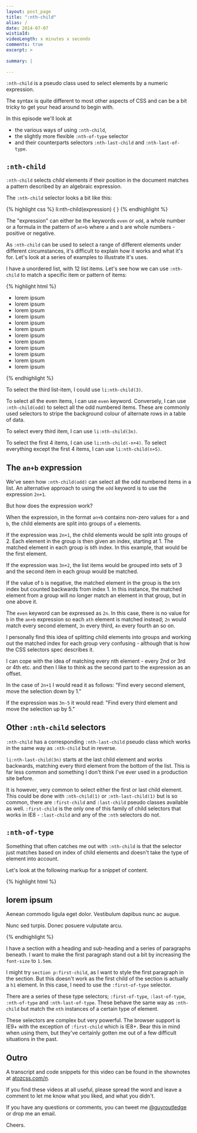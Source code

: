 ```yaml
---
layout: post_page
title: ":nth-child"
alias: /
date: 2014-07-07
wistiaId: 
videoLength: x minutes x seconds
comments: true
excerpt: >
  
summary: |
  
---
```


`:nth-child` is a pseudo class used to select elements by a numeric
expression.

The syntax is quite different to most other aspects of CSS and can be
a bit tricky to get your head around to begin with.

In this episode we'll look at 

* the various ways of using `:nth-child`,
* the slightly more flexible `:nth-of-type` selector 
* and their counterparts selectors `:nth-last-child` and `:nth-last-of-type`.

## `:nth-child`

`:nth-child` selects *child* elements if their position in the document
matches a pattern described by an algebraic expression.

The `:nth-child` selector looks a bit like this:

{% highlight css %}
li:nth-child(expression) { }
{% endhighlight %}

The "expression" can either be the keywords `even` or `odd`, a whole
number or a formula in the pattern of `an+b` where `a` and `b` are whole
numbers - positive or negative.

As `:nth-child` can be used to select a range of different elements
under different circumstances, it's difficult to explain how it works
and what it's for. Let's look at a series of examples to illustrate it's
uses.

I have a unordered list, with 12 list items. Let's see how we can use
`:nth-child` to match a specific item or pattern of items:

{% highlight html %}
<ul>
	<li>lorem ipsum</li>
	<li>lorem ipsum</li>
	<li>lorem ipsum</li>
	<li>lorem ipsum</li>
	<li>lorem ipsum</li>
	<li>lorem ipsum</li>
	<li>lorem ipsum</li>
	<li>lorem ipsum</li>
	<li>lorem ipsum</li>
	<li>lorem ipsum</li>
	<li>lorem ipsum</li>
	<li>lorem ipsum</li>
</ul>
{% endhighlight %}

To select the third list-item, I could use `li:nth-child(3)`.

To select all the even items, I can use `even` keyword.  Conversely,
I can use `:nth-child(odd)` to select all the odd numbered items.
These are commonly used selectors to stripe the background colour of
alternate rows in a table of data.

To select every third item, I can use `li:nth-child(3n)`.

To select the first 4 items, I can use `li:nth-child(-n+4)`. To select
everything except the first 4 items, I can use `li:nth-child(n+5)`.

## The `an+b` expression

We've seen how `:nth-child(odd)` can select all the odd numbered items
in a list. An alternative approach to using the `odd` keyword is to use the
expression `2n+1`.

But how does the expression work? 

When the expression, in the format `an+b` contains non-zero values for
`a` and `b`, the child elements are split into groups of `a` elements.

If the expression was `2n+1`, the child elements would be split into
groups of 2. Each element in the group is then given an index, starting
at 1. The matched element in each group is `b`th index. In this example,
that would be the first element.

If the expression was `3n+2`, the list items would be grouped into sets
of 3 and the second item in each group would be matched.

If the value of `b` is negative, the matched element in the group is the
`bth` index but counted backwards from index 1. In this instance, the
matched element from a group will no longer match an element in that
group, but in one above it. 

The `even` keyword can be expressed as `2n`. In this case, there is no
value for `b` in the `an+b` expression so each `ath` element is matched
instead; `2n` would match every second element, `3n` every third, `4n`
every fourth an so on.

I personally find this idea of splitting child elements into groups and
working out the matched index for each group very confusing - although
that is how the CSS selectors spec describes it.

I can cope with the idea of matching every nth element - every 2nd or
3rd or 4th etc. and then I like to think as the second part to the
expression as an offset.

In the case of `2n+1` I would read it as follows: "Find every second
element, move the selection down by 1."

If the expression was `3n-5` it would read: "Find every third element
and move the selection up by 5."

## Other `:nth-child` selectors

`:nth-child` has a corresponding `:nth-last-child` pseudo class which
works in the same way as `:nth-child` but in reverse. 

`li:nth-last-child(3n)` starts at the last child element and works
backwards, matching every third element from the bottom of the list. This
is far less common and something I don't think I've ever used in
a production site before.

It is however, very common to select either the first or last child
element. This could be done with `:nth-child(1)` or
`:nth-last-child(1)` but is so common, there are `:first-child` and
`:last-child` pseudo classes available as well. `:first-child` is the only one
of this family of child selectors that works in IE8 - `:last-child` and
any of the `:nth` selectors do not.

## `:nth-of-type`

Something that often catches me out with `:nth-child` is that the
selector just matches based on index of child elements and doesn't take
the type of element into account.

Let's look at the following markup for a snippet of content.

{% highlight html %}
<section>
	<h1>lorem ipsum</h1>
	<p>Aenean commodo ligula eget dolor. Vestibulum dapibus nunc ac
	augue.</p>
	<p>Nunc sed turpis. Donec posuere vulputate arcu.</p>
</section>
{% endhighlight %}

I have a section with a heading and sub-heading and a series of
paragraphs beneath. I want to make the first paragraph stand out a bit
by increasing the `font-size` to `1.5em`.

I might try `section p:first-child`, as I want to style the first
paragraph in the section. But this doesn't work as the first child of
the section is actually a `h1` element. In this case, I need to use the
`:first-of-type` selector.

There are a series of these type selectors; `:first-of-type`,
`:last-of-type`, `:nth-of-type` and `:nth-last-of-type`. These behave
the same way as `:nth-child` but match the `nth` instances of a certain
type of element.

These selectors are complex but very powerful. The browser support is
IE9+ with the exception of `:first-child` which is IE8+. Bear this in
mind when using them, but they've certainly gotten me out of a few
difficult situations in the past.


## Outro

A transcript and code snippets for this video can be found in the
shownotes at [atozcss.com/n](http://www.atozcss.com/n).

If you find these videos at all useful, please spread the word and leave
a comment to let me know what you liked, and what you didn't.

If you have any questions or comments, you can tweet me
[@guyroutledge](http://www.twitter.com/guyroutledge) or
drop me an email.

Cheers.


